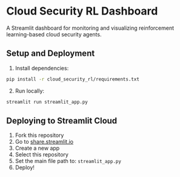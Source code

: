 # Cloud Security RL Dashboard

A Streamlit dashboard for monitoring and visualizing reinforcement learning-based cloud security agents.

## Setup and Deployment

1. Install dependencies:
```bash
pip install -r cloud_security_rl/requirements.txt
```

2. Run locally:
```bash
streamlit run streamlit_app.py
```

## Deploying to Streamlit Cloud

1. Fork this repository
2. Go to [share.streamlit.io](https://share.streamlit.io)
3. Create a new app
4. Select this repository
5. Set the main file path to: `streamlit_app.py`
6. Deploy!
